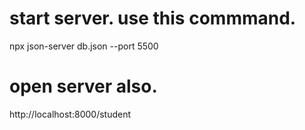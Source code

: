 # start server. use this commmand.
npx json-server db.json --port 5500


# open server also.
http://localhost:8000/student

